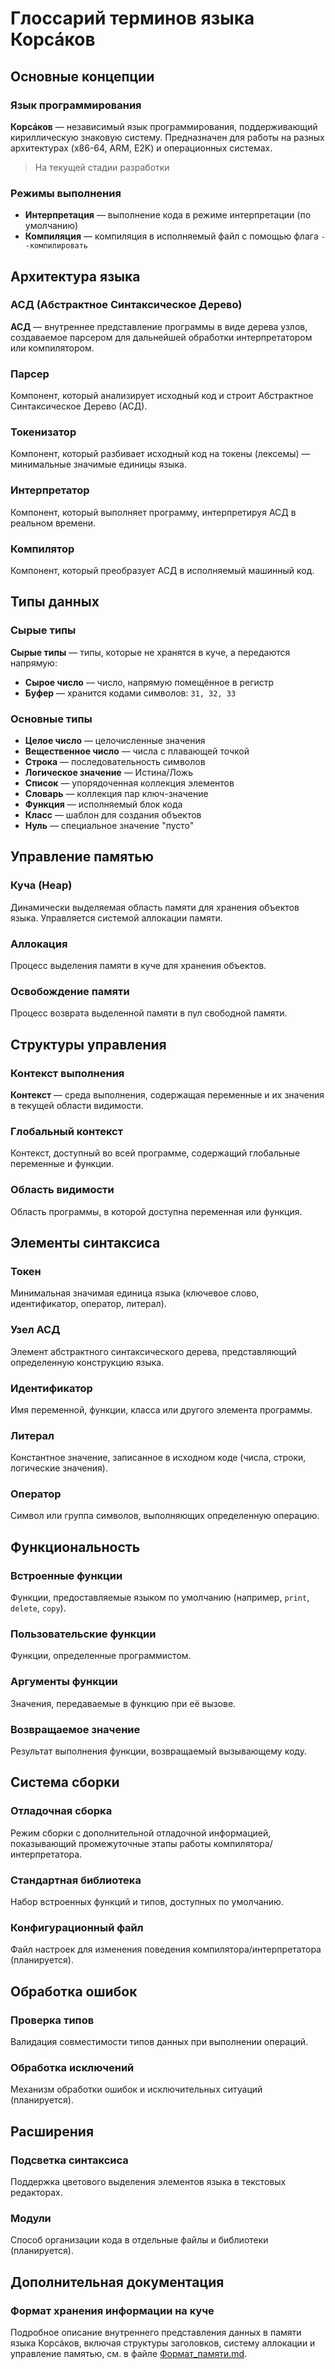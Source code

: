 # Глоссарий терминов языка Корсáков

## Основные концепции

### Язык программирования

**Корсáков** — независимый язык программирования, поддерживающий кириллическую знаковую систему. Предназначен для работы на разных архитектурах (x86-64, ARM, E2K) и операционных системах.

> На текущей стадии разработки

### Режимы выполнения

- **Интерпретация** — выполнение кода в режиме интерпретации (по умолчанию)
- **Компиляция** — компиляция в исполняемый файл с помощью флага `--компилировать`

## Архитектура языка

### АСД (Абстрактное Синтаксическое Дерево)

**АСД** — внутреннее представление программы в виде дерева узлов, создаваемое парсером для дальнейшей обработки интерпретатором или компилятором.

### Парсер

Компонент, который анализирует исходный код и строит Абстрактное Синтаксическое Дерево (АСД).

### Токенизатор

Компонент, который разбивает исходный код на токены (лексемы) — минимальные значимые единицы языка.

### Интерпретатор

Компонент, который выполняет программу, интерпретируя АСД в реальном времени.

### Компилятор

Компонент, который преобразует АСД в исполняемый машинный код.

## Типы данных

### Сырые типы

**Сырые типы** — типы, которые не хранятся в куче, а передаются напрямую:

- **Сырое число** — число, напрямую помещённое в регистр
- **Буфер** — хранится кодами символов: `31, 32, 33`

### Основные типы

- **Целое число** — целочисленные значения
- **Вещественное число** — числа с плавающей точкой
- **Строка** — последовательность символов
- **Логическое значение** — Истина/Ложь
- **Список** — упорядоченная коллекция элементов
- **Словарь** — коллекция пар ключ-значение
- **Функция** — исполняемый блок кода
- **Класс** — шаблон для создания объектов
- **Нуль** — специальное значение "пусто"

## Управление памятью

### Куча (Heap)

Динамически выделяемая область памяти для хранения объектов языка. Управляется системой аллокации памяти.

### Аллокация

Процесс выделения памяти в куче для хранения объектов.

### Освобождение памяти

Процесс возврата выделенной памяти в пул свободной памяти.

## Структуры управления

### Контекст выполнения

**Контекст** — среда выполнения, содержащая переменные и их значения в текущей области видимости.

### Глобальный контекст

Контекст, доступный во всей программе, содержащий глобальные переменные и функции.

### Область видимости

Область программы, в которой доступна переменная или функция.

## Элементы синтаксиса

### Токен

Минимальная значимая единица языка (ключевое слово, идентификатор, оператор, литерал).

### Узел АСД

Элемент абстрактного синтаксического дерева, представляющий определенную конструкцию языка.

### Идентификатор

Имя переменной, функции, класса или другого элемента программы.

### Литерал

Константное значение, записанное в исходном коде (числа, строки, логические значения).

### Оператор

Символ или группа символов, выполняющих определенную операцию.

## Функциональность

### Встроенные функции

Функции, предоставляемые языком по умолчанию (например, `print`, `delete`, `copy`).

### Пользовательские функции

Функции, определенные программистом.

### Аргументы функции

Значения, передаваемые в функцию при её вызове.

### Возвращаемое значение

Результат выполнения функции, возвращаемый вызывающему коду.

## Система сборки

### Отладочная сборка

Режим сборки с дополнительной отладочной информацией, показывающий промежуточные этапы работы компилятора/интерпретатора.

### Стандартная библиотека

Набор встроенных функций и типов, доступных по умолчанию.

### Конфигурационный файл

Файл настроек для изменения поведения компилятора/интерпретатора (планируется).

## Обработка ошибок

### Проверка типов

Валидация совместимости типов данных при выполнении операций.

### Обработка исключений

Механизм обработки ошибок и исключительных ситуаций (планируется).

## Расширения

### Подсветка синтаксиса

Поддержка цветового выделения элементов языка в текстовых редакторах.

### Модули

Способ организации кода в отдельные файлы и библиотеки (планируется).

## Дополнительная документация

### Формат хранения информации на куче

Подробное описание внутреннего представления данных в памяти языка Корсáков, включая структуры заголовков, систему аллокации и управление памятью, см. в файле [Формат_памяти.md](./Формат_памяти.md).
